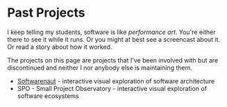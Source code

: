 

# Past Projects

I keep telling my students, software is like *performance art*. 
You're either there to see it while it runs. 
Or you might at best see a screencast about it.
Or read a story about how it worked. 

The projects on this page are projects that I've been involved with but are discontinued and neither I nor anybody else is maintaining them. 

- [Softwarenaut](/projects/softwarenaut.md) - interactive visual exploration of software architecture
- SPO - Small Project Observatory - interactive visual exploration of software ecosystems 


